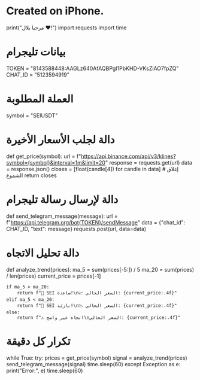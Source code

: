 # Created on iPhone.

print("مرحبا بلال ❤️!")
import requests
import time

# بيانات تليجرام
TOKEN = "8143588448:AAGLz640AfAQBPgI1PbKHD-VKsZiAO7fpZQ"
CHAT_ID = "5123594919"

# العملة المطلوبة
symbol = "SEIUSDT"

# دالة لجلب الأسعار الأخيرة
def get_price(symbol):
    url = f"https://api.binance.com/api/v3/klines?symbol={symbol}&interval=1m&limit=20"
    response = requests.get(url)
    data = response.json()
    closes = [float(candle[4]) for candle in data]  # إغلاق الشموع
    return closes

# دالة لإرسال رسالة تليجرام
def send_telegram_message(message):
    url = f"https://api.telegram.org/bot{TOKEN}/sendMessage"
    data = {"chat_id": CHAT_ID, "text": message}
    requests.post(url, data=data)

# دالة تحليل الاتجاه
def analyze_trend(prices):
    ma_5 = sum(prices[-5:]) / 5
    ma_20 = sum(prices) / len(prices)
    current_price = prices[-1]

    if ma_5 > ma_20:
        return f"🔼 SEI صاعدة!\n📈 السعر الحالي: {current_price:.4f}"
    elif ma_5 < ma_20:
        return f"🔽 SEI نازلة!\n📉 السعر الحالي: {current_price:.4f}"
    else:
        return f"⚠️ اتجاه غير واضح\nالسعر الحالي: {current_price:.4f}"

# تكرار كل دقيقة
while True:
    try:
        prices = get_price(symbol)
        signal = analyze_trend(prices)
        send_telegram_message(signal)
        time.sleep(60)
    except Exception as e:
        print("Error:", e)
        time.sleep(60)
